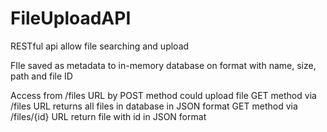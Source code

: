 # FileUploadAPI
RESTful api allow file searching and upload

FIle saved as metadata to in-memory database on format with name, size, path and file ID

Access from /files URL by POST method could upload file 
GET method via /files URL returns all files in database in JSON format
GET method via /files/{id} URL return file with id in JSON format
